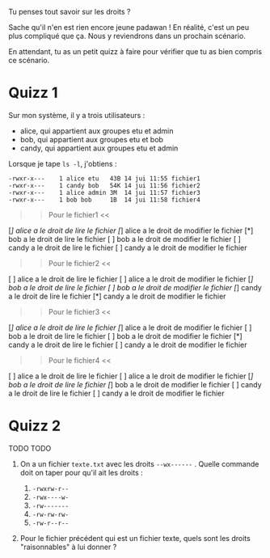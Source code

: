 Tu penses tout savoir sur les droits ? 

Sache qu'il n'en est rien encore jeune padawan ! En réalité, c'est un peu plus compliqué que ça.
Nous y reviendrons dans un prochain scénario.

En attendant, tu as un petit quizz à faire pour vérifier que tu as bien compris ce scénario.

# Quizz 1

Sur mon système, il y a trois utilisateurs :

* alice, qui appartient aux groupes etu et admin
* bob, qui appartient aux groupes etu et bob
* candy, qui appartient aux groupes etu et admin


Lorsque je tape `ls -l`, j'obtiens :

```
-rwxr-x---    1 alice etu   43B 14 jui 11:55 fichier1
-rwxr-x---    1 candy bob   54K 14 jui 11:56 fichier2
-rwxr-x---    1 alice admin 3M  14 jui 11:57 fichier3
-rwxr-x---    1 bob bob     1B  14 jui 11:58 fichier4
```


>> Pour le fichier1 <<

[*] alice a le droit de lire le fichier
[*] alice a le droit de modifier le fichier
[*] bob a le droit de lire le fichier
[ ] bob a le droit de modifier le fichier
[ ] candy a le droit de lire le fichier
[ ] candy a le droit de modifier le fichier


>> Pour le fichier2 <<

[ ] alice a le droit de lire le fichier
[ ] alice a le droit de modifier le fichier
[*] bob a le droit de lire le fichier
[ ] bob a le droit de modifier le fichier
[*] candy a le droit de lire le fichier
[*] candy a le droit de modifier le fichier


>> Pour le fichier3 <<

[*] alice a le droit de lire le fichier
[*] alice a le droit de modifier le fichier
[ ] bob a le droit de lire le fichier
[ ] bob a le droit de modifier le fichier
[*] candy a le droit de lire le fichier
[ ] candy a le droit de modifier le fichier


>> Pour le fichier4 <<

[ ] alice a le droit de lire le fichier
[ ] alice a le droit de modifier le fichier
[*] bob a le droit de lire le fichier
[*] bob a le droit de modifier le fichier
[ ] candy a le droit de lire le fichier
[ ] candy a le droit de modifier le fichier

# Quizz 2

TODO TODO

1. On a un fichier ``texte.txt`` avec les droits ``--wx------`` .
   Quelle commande doit on taper pour qu'il ait les droits :

   1. ``-rwxrw-r--``
   2. ``-rwx----w-``
   3. ``-rw-------``
   4. ``-rw-rw-rw-``
   5. ``-rw-r--r--``


2. Pour le fichier précédent qui est un fichier texte, quels sont les droits "raisonnables" à lui donner ?
